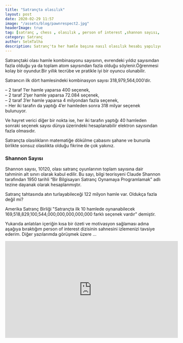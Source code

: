 ```yaml
---
title: "Satrançta olasılık"
layout: post
date: 2020-02-29 11:57
image: "/assets/blog/pawnrespect2.jpg"
headerImage: true
tag: [satranç , chess , olasılık , person of interest ,shannon sayısı, selim talha çağlar]
category: Satranç 
author: SelmTalha
description: Satranç'ta her hamle başına nasıl olasılık hesabı yapılıyor ? ... Shannon Sayısı nedir ?
---
```


Satrançtaki olası hamle kombinasyonu sayısının, evrendeki yıldız sayısından fazla olduğu ya da toplam atom sayısından fazla olduğu söylenir.Öğrenmesi kolay bir oyundur.Bir yıllık tecrübe ve pratikle iyi bir oyuncu olunabilir.

Satrancın ilk dört hamlesindeki kombinasyon sayısı 318,979,564,000’dir.

– 2 taraf 1’er hamle yaparsa 400 seçenek,<br>
– 2 taraf 2’şer hamle yaparsa 72.084 seçenek,<br>
– 2 taraf 3’er hamle yaparsa 4 milyondan fazla seçenek,<br>
– Her iki tarafın da yaptığı 4’er hamleden sonra 318 milyar seçenek bulunuyor.<br>

Ve hayret verici diğer bir nokta ise, her iki tarafın yaptığı 40 hamleden sonraki seçenek sayısı  dünya üzerindeki hesaplanabilir elektron sayısından fazla olmasıdır.

Satrançta olasılıkların matematiğe dökülme çabasını şahane ve bununla birlikte sonsuz olasılıkta olduğu fikrine de çok yakınız.


### Shannon Sayısı
Shannon sayısı, 10120, olası satranç oyunlarının toplam sayısına dair tahminin alt sınırı olarak kabul edilir. Bu sayı, bilgi teorisyeni Claude Shannon tarafından 1950 tarihli “Bir Bilgisayarı Satranç Oynamaya Programlamak” adlı tezine dayanak olarak hesaplanmıştır.

Satranç  tahtasında atın turlayabileceği 122 milyon hamle var. Oldukça fazla değil mi?

Amerika Satranç Birliği "Satrançta ilk 10 hamlede oynanabilecek 169,518,829,100,544,000,000,000,000,000 farklı seçenek vardır" demiştir.

Yukarıda anlatılan içeriğin kısa bir özeti ve motivasyon sağlaması adına aşağıya bıraktığım person of interest dizisinin sahnesini izlemenizi tavsiye ederim. Diğer yazılarımda görüşmek üzere ...

<iframe width="560" height="315" src="https://www.youtube.com/embed/pwkK0YExZbY" frameborder="0" allow="accelerometer; autoplay; encrypted-media; gyroscope; picture-in-picture" allowfullscreen></iframe>